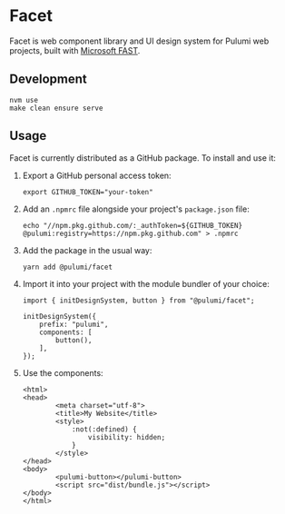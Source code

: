 # Facet

Facet is web component library and UI design system for Pulumi web projects, built with [Microsoft FAST](https://www.fast.design/).

## Development

```
nvm use
make clean ensure serve
```

## Usage

Facet is currently distributed as a GitHub package. To install and use it:


1. Export a GitHub personal access token:

    ```
    export GITHUB_TOKEN="your-token"
    ```

2. Add an `.npmrc` file alongside your project's `package.json` file:

    ```
    echo "//npm.pkg.github.com/:_authToken=${GITHUB_TOKEN}
    @pulumi:registry=https://npm.pkg.github.com" > .npmrc
    ```

3. Add the package in the usual way:

    ```
    yarn add @pulumi/facet
    ```

4. Import it into your project with the module bundler of your choice:

    ```
    import { initDesignSystem, button } from "@pulumi/facet";

    initDesignSystem({
        prefix: "pulumi",
        components: [
            button(),
        ],
    });
    ```

4. Use the components:

    ```
    <html>
    <head>
            <meta charset="utf-8">
            <title>My Website</title>
            <style>
                :not(:defined) {
                    visibility: hidden;
                }
            </style>
    </head>
    <body>
            <pulumi-button></pulumi-button>
            <script src="dist/bundle.js"></script>
    </body>
    </html>
    ```

